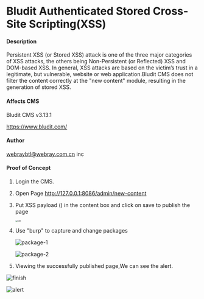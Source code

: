 # Bludit Authenticated Stored Cross-Site Scripting(XSS)

#### Description

Persistent XSS (or Stored XSS) attack is one of the three major categories of XSS attacks, the others being Non-Persistent (or Reflected) XSS and DOM-based XSS. In general, XSS attacks are based on the victim’s trust in a legitimate, but vulnerable, website or web application.Bludit CMS does not filter the content correctly at the "new content" module, resulting in the generation of stored XSS.

#### Affects CMS

Bludit CMS v3.13.1

https://www.bludit.com/

#### Author

webraybtl@webray.com.cn inc

#### Proof of Concept

1. Login the CMS.

2. Open Page http://127.0.0.1:8086/admin/new-content

3. Put XSS payload  (<script>alert(1)</script>) in the content box and click on save to publish the page

   <img src="D:\cves\Bludit\images\add.png" alt="add" style="zoom: 33%;" />

4. Use "burp"  to capture and change packages

   ![package-1](D:\cves\Bludit\images\package-1.png)

   ![package-2](D:\cves\Bludit\images\package-2.png)

5. Viewing the successfully published page,We can see the alert.



 ![finish](D:\cves\Bludit\images\finish.png)

![alert](D:\cves\Bludit\images\alert.png)
